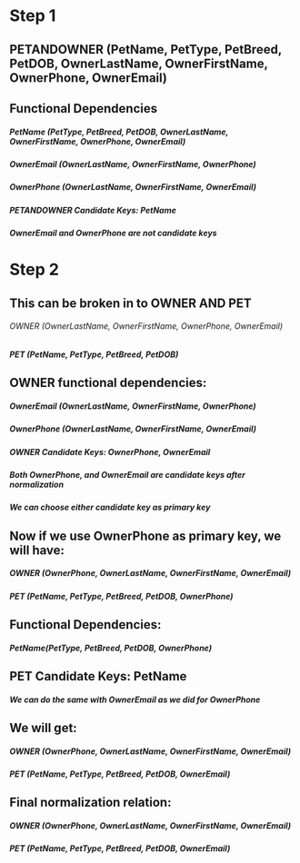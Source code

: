# Step 1


## PETANDOWNER (PetName, PetType, PetBreed, PetDOB, OwnerLastName, OwnerFirstName, OwnerPhone, OwnerEmail)


## Functional Dependencies

##### PetName  (PetType, PetBreed, PetDOB, OwnerLastName, OwnerFirstName, OwnerPhone, OwnerEmail)
##### OwnerEmail  (OwnerLastName, OwnerFirstName, OwnerPhone)
##### OwnerPhone  (OwnerLastName, OwnerFirstName, OwnerEmail)
##### PETANDOWNER Candidate Keys: PetName
##### OwnerEmail and OwnerPhone are not candidate keys

# Step 2

## This can be broken in to OWNER AND PET

###### OWNER (OwnerLastName, OwnerFirstName, OwnerPhone, OwnerEmail)
##### PET (PetName, PetType, PetBreed, PetDOB)

## OWNER functional dependencies:
##### OwnerEmail  (OwnerLastName, OwnerFirstName, OwnerPhone)
##### OwnerPhone  (OwnerLastName, OwnerFirstName, OwnerEmail)
##### OWNER Candidate Keys: OwnerPhone, OwnerEmail 
##### Both OwnerPhone, and OwnerEmail are candidate keys after normalization

##### We can choose either candidate key as primary key

## Now if we use OwnerPhone as primary key, we will have:
##### OWNER (OwnerPhone, OwnerLastName, OwnerFirstName, OwnerEmail)
##### PET (PetName, PetType, PetBreed, PetDOB, OwnerPhone)

## Functional Dependencies:
##### PetName(PetType, PetBreed, PetDOB, OwnerPhone)

## PET Candidate Keys: PetName
##### We can do the same with OwnerEmail as we did for OwnerPhone

## We will get:
##### OWNER (OwnerPhone, OwnerLastName, OwnerFirstName, OwnerEmail)
##### PET (PetName, PetType, PetBreed, PetDOB, OwnerEmail)

## Final normalization relation:
##### OWNER (OwnerPhone, OwnerLastName, OwnerFirstName, OwnerEmail)
##### PET (PetName, PetType, PetBreed, PetDOB, OwnerEmail)
